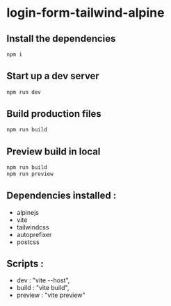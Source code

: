 # login-form-tailwind-alpine

## Install the dependencies

```bash
npm i
```

## Start up a dev server

```bash
npm run dev
```

## Build production files

```bash
npm run build
```

## Preview build in local

```bash
npm run build
npm run preview
```

## Dependencies installed :

- alpinejs
- vite
- tailwindcss
- autoprefixer
- postcss

## Scripts :

- dev : "vite --host",
- build : "vite build",
- preview : "vite preview"
